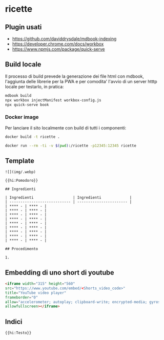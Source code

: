 # ricette

## Plugin usati

- https://github.com/daviddrysdale/mdbook-indexing
- https://developer.chrome.com/docs/workbox
- https://www.npmjs.com/package/quick-serve

## Build locale

Il processo di build prevede la generazione dei file html con mdbook, l'aggiunta delle librerie per la PWA e per comodita' l'avvio di un server htttp locale per testarlo, in pratica:

```bash
mdbook build
npx workbox injectManifest workbox-config.js
npx quick-serve book
```

### Docker image

Per lanciare il sito localmente con build di tutti i componenti:

```bash
docker build -t ricette .

docker run --rm -ti -v $(pwd):/ricette -p12345:12345 ricette
```

## Template

```
![](img/.webp)

{{hi:Pomodoro}}

## Ingredienti

| Ingredienti                  | Ingredienti             |
| ---------------------------- | ----------------------- |
| **** - | **** - |
| **** - | **** - |
| **** - | **** - |
| **** - | **** - |
| **** - | **** - |
| **** - | **** - |
| **** - | **** - |
| **** - | **** - |
| **** - | **** - |

## Procedimento

1. 

```

## Embedding di uno short di youtube

```html
<iframe width="315" height="560"
src="https://www.youtube.com/embed/<Shorts_video_code>"
title="YouTube video player"
frameborder="0"
allow="accelerometer; autoplay; clipboard-write; encrypted-media; gyroscope; picture-in-picture; web-share"
allowfullscreen></iframe>
```

## Indici

`{{hi:Testo}}`
